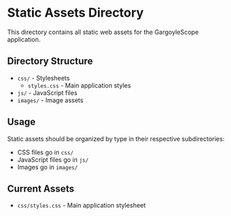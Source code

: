 # Static Assets Directory

This directory contains all static web assets for the GargoyleScope application.

## Directory Structure

- `css/` - Stylesheets
  - `styles.css` - Main application styles
- `js/` - JavaScript files
- `images/` - Image assets

## Usage

Static assets should be organized by type in their respective subdirectories:
- CSS files go in `css/`
- JavaScript files go in `js/`
- Images go in `images/`

## Current Assets

- `css/styles.css` - Main application stylesheet 
